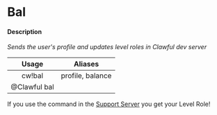 # Bal

#### Description

_Sends the user's profile and updates level roles in Clawful dev server_

| Usage | Aliases |
| :---: | :---: |
| cw!bal | profile, balance |
| @Clawful bal |  |


If you use the command in the [Support Server](https://discord.com/invite/KqHmP82ENP) you get your Level Role!


